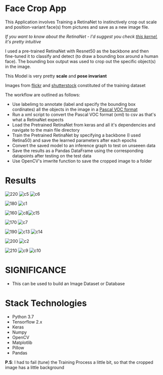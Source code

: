# Face Crop App

This Application involves Training a RetinaNet to instinctively crop out scale and position-variant face(s) from pictures and save as a new image file. 

*If you want to know about the RetinaNet - I'd suggest you check [this kernel](https://github.com/zuruoke/Race-Detection-with-RetinaNet/blob/master/README.md), it's pretty intuitive*

I used a pre-trained RetinaNet with Resnet50 as the backbone and then fine-tuned it to classify and detect (to draw a bounding box around a human face). The bounding box output was used to crop out the specific object(s) in the image.

This Model is very pretty **scale** and **pose invariant**

Images from [flickr](https://www.flickr.com/) and [shutterstock](https://www.shutterstock.com/) constituted of the training dataset

The workflow are outlined as follows:

- Use labelimg to annotate (label and specify the bounding box cordinates) all the objects in the image in a [Pascal VOC format](http://host.robots.ox.ac.uk/pascal/VOC/#:~:text=The%20PASCAL%20VOC%20project%3A,and%20comparison%20of%20different%20methods)
- Run a xml script to convert the Pascal VOC format (xml) to csv as that's what a RetinaNet expects
- Load the Pretrained RetinaNet from keras and all it's dependencies and navigate to the main file directory
- Train the Pretrained RetinaNet by specifying a backbone (I used Retina50) and save the learned parameters after each epochs
- Convert the saved model to an inference graph to test on unseeen data
- Save the results as a Pandas DataFrame using the corresponding datapoints after testing on the test data
- Use OpenCV's imwrite function to save the cropped image to a folder

# Results
![220](https://user-images.githubusercontent.com/51057490/83917973-b221f600-a76f-11ea-8484-c82f6f8f0780.jpg) ![c5](https://user-images.githubusercontent.com/51057490/83918046-daa9f000-a76f-11ea-8543-64252f236f99.JPG)
![c6](https://user-images.githubusercontent.com/51057490/83918051-dda4e080-a76f-11ea-8a75-317637b17cc3.JPG)




![180](https://user-images.githubusercontent.com/51057490/83918128-062cda80-a770-11ea-8aa4-be090dbe9422.jpg)
![c1](https://user-images.githubusercontent.com/51057490/83918140-0a58f800-a770-11ea-843e-9d021fe6413a.JPG)


![160](https://user-images.githubusercontent.com/51057490/83918218-2e1c3e00-a770-11ea-8467-e0bc3b11860e.jpg)
![c8](https://user-images.githubusercontent.com/51057490/83918234-34121f00-a770-11ea-815a-c1e47965ca18.JPG)![c15](https://user-images.githubusercontent.com/51057490/83918408-9408c580-a770-11ea-84ee-60fb2a9e29f2.JPG)

![170](https://user-images.githubusercontent.com/51057490/83918480-b8fd3880-a770-11ea-88b8-f582965e32df.jpg)
![c7](https://user-images.githubusercontent.com/51057490/83918490-bef31980-a770-11ea-821e-dbe8f01a3af5.JPG)

![190](https://user-images.githubusercontent.com/51057490/83918539-dd591500-a770-11ea-856f-d55c068f66ac.jpg)
![c13](https://user-images.githubusercontent.com/51057490/83918552-ea760400-a770-11ea-9e4a-4b6e7dae56cc.JPG)
![c14](https://user-images.githubusercontent.com/51057490/83918589-fc57a700-a770-11ea-8b76-e0aa849aa63e.JPG)

![200](https://user-images.githubusercontent.com/51057490/83918699-2d37dc00-a771-11ea-97fa-8e0fed1b2e7a.jpg)
![c2](https://user-images.githubusercontent.com/51057490/83918812-5e181100-a771-11ea-822c-3d6926c50322.JPG)

![210](https://user-images.githubusercontent.com/51057490/83918942-991a4480-a771-11ea-84ef-e6875d7fc997.jpeg)
![c9](https://user-images.githubusercontent.com/51057490/83918965-a1727f80-a771-11ea-9bd6-d5441a8610f2.JPG)
![c10](https://user-images.githubusercontent.com/51057490/83918974-a59e9d00-a771-11ea-8a28-881d668a8802.JPG)


# SIGNIFICANCE

- This can be used to build an Image Dataset or Database

# Stack Technologies

- Python 3.7
- Tensorflow 2.x
- Keras
- Numpy 
- OpenCV
- Matplotlib
- Pillow
- Pandas







**P.S**: I had to fail (tune) the Training Process a little bit, so that the cropped image has a little background
